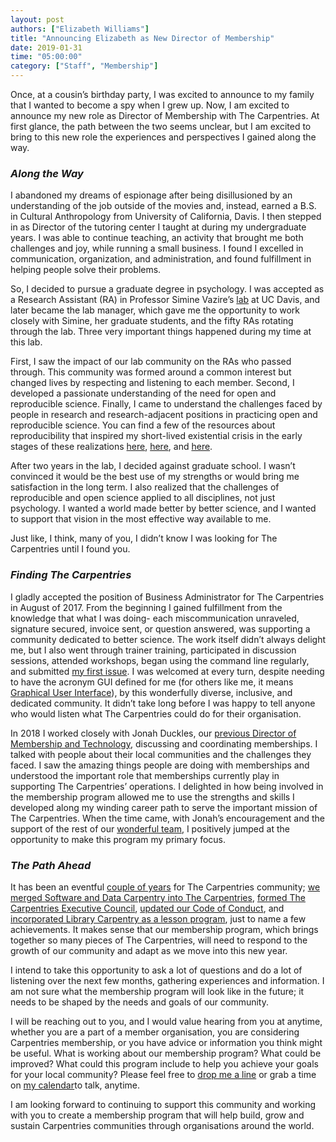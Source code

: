 ```yaml
---
layout: post
authors: ["Elizabeth Williams"]
title: "Announcing Elizabeth as New Director of Membership"
date: 2019-01-31
time: "05:00:00"
category: ["Staff", "Membership"]
---
```


Once, at a cousin’s birthday party, I was excited to announce to my family that I wanted to become a spy when I grew up. Now, I am excited to announce my new role as Director of Membership with The Carpentries. At first glance, the path between the two seems unclear, but I am excited to bring to this new role the experiences and perspectives I gained along the way. 

### _Along the Way_
I abandoned my dreams of espionage after being disillusioned by an understanding of the job outside of the movies and, instead, earned a B.S. in Cultural Anthropology from University of California, Davis. I then stepped in as Director of the tutoring center I taught at during my undergraduate years. I was able to continue teaching, an activity that brought me both challenges and joy, while running a small business. I found I excelled in communication, organization, and administration, and found fulfillment in helping people solve their problems.

So, I decided to pursue a graduate degree in psychology. I was accepted as a Research Assistant (RA) in Professor Simine Vazire’s [lab](http://www.simine.com/Lab/) at UC Davis, and later became the lab manager, which gave me the opportunity to work closely with Simine, her graduate students, and the fifty RAs rotating through the lab. Three very important things happened during my time at this lab.

First, I saw the impact of our lab community on the RAs who passed through. This community was formed around a common interest but changed lives by respecting and listening to each member. Second, I developed a passionate understanding of the need for open and reproducible science. Finally, I came to understand the challenges faced by people in research and research-adjacent positions in practicing open and reproducible science. You can find a few of the resources about reproducibility that inspired my short-lived existential crisis in the early stages of these realizations [here](https://www.youtube.com/watch?v=42QuXLucH3Q), [here](https://www.nature.com/articles/s41562-016-0021), and [here](https://www.nature.com/news/2010/101013/pdf/467775a.pdf).

After two years in the lab, I decided against graduate school. I wasn’t convinced it would be the best use of my strengths or would bring me satisfaction in the long term. I also realized that the challenges of reproducible and open science applied to all disciplines, not just psychology. I wanted a world made better by better science, and I wanted to support that vision in the most effective way available to me. 

Just like, I think, many of you, I didn’t know I was looking for The Carpentries until I found you.

### _Finding The Carpentries_
I gladly accepted the position of Business Administrator for The Carpentries in August of 2017. From the beginning I gained fulfillment from the knowledge that what I was doing- each miscommunication unraveled, signature secured, invoice sent, or question answered, was supporting a community dedicated to better science. The work itself didn’t always delight me, but I also went through trainer training, participated in discussion sessions, attended workshops, began using the command line regularly, and submitted [my first issue](https://github.com/carpentries/carpentries.org/issues/97). I was welcomed at every turn, despite needing to have the acronym GUI defined for me (for others like me, it means [Graphical User Interface](https://www.youtube.com/watch?v=XIGSJshYb90)), by this wonderfully diverse, inclusive, and dedicated community. It didn’t take long before I was happy to tell anyone who would listen what The Carpentries could do for their organisation.

In 2018 I worked closely with Jonah Duckles, our [previous Director of Membership and Technology](https://carpentries.org/blog/2019/01/duckles-goodby/), discussing and coordinating memberships. I talked with people about their local communities and the challenges they faced. I saw the amazing things people are doing with memberships and understood the important role that memberships currently play in supporting The Carpentries’ operations. I delighted in how being involved in the membership program allowed me to use the strengths and skills I developed along my winding career path to serve the important mission of The Carpentries. When the time came, with Jonah’s encouragement and the support of the rest of our [wonderful team](https://carpentries.org/team/), I positively jumped at the opportunity to make this program my primary focus.

### _The Path Ahead_
It has been an eventful [couple of years](https://carpentries.org/blog/2018/10/annual-report/) for The Carpentries community; [we merged Software and Data Carpentry into The Carpentries](https://software-carpentry.org/blog/2018/01/fiscal-sponsor-transition.html), [formed The Carpentries Executive Council](https://carpentries.org/blog/2018/09/executive-committee-structure/), [updated our Code of Conduct](https://carpentries.org/blog/2018/09/coc-revision-release/), and [incorporated Library Carpentry as a lesson program](https://carpentries.org/blog/2018/11/welcoming-library-carpentry/), just to name a few achievements. It makes sense that our membership program, which brings together so many pieces of The Carpentries, will need to respond to the growth of our community and adapt as we move into this new year.

I intend to take this opportunity to ask a lot of questions and do a lot of listening over the next few months, gathering experiences and information. I am not sure what the membership program will look like in the future; it needs to be shaped by the needs and goals of our community.

I will be reaching out to you, and I would value hearing from you at anytime, whether you are a part of a member organisation, you are considering Carpentries membership, or you have advice or information you think might be useful. What is working about our membership program? What could be improved? What could this program include to help you achieve your goals for your local community? Please feel free to [drop me a line](mailto:memberships@carpentries.org) or grab a time on [my calendar](https://calendly.com/ecwilliams8/30min)to talk, anytime. 

I am looking forward to continuing to support this community and working with you to create a membership program that will help build, grow and sustain Carpentries communities through organisations around the world. 
